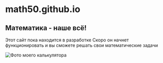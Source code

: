 # math50.github.io
## Математика - наше всё!

Этот сайт пока находится в разработке 
Скоро он начнет функционировать и вы сможете решать свои математические задачи

![Фото моего калькулятора](https://cdn1.ozone.ru/s3/multimedia-g/6126396808.jpg)
